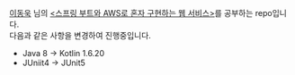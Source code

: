 [이동욱](https://jojoldu.tistory.com/) 님의 [<스프링 부트와 AWS로 혼자 구현하는 웹 서비스>](http://www.yes24.com/Product/Goods/83849117)를 공부하는 repo입니다.  
다음과 같은 사항을 변경하여 진행중입니다.

- Java 8 → Kotlin 1.6.20
- JUniit4 → JUnit5
